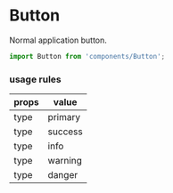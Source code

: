 # Button

Normal application button.

```js
import Button from 'components/Button';
```

<!-- STORY -->

### usage rules

| props | value  |
|-------| ------ |
| type  | primary|
| type  | success|
| type  | info|
| type  | warning|
| type  | danger|




